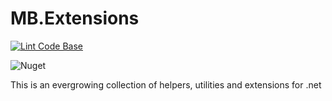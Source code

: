 # MB.Extensions
[![Lint Code Base](https://github.com/martinobordin/MB.Extensions/actions/workflows/super-linter.yml/badge.svg)](https://github.com/martinobordin/MB.Extensions/actions/workflows/super-linter.yml)

![Nuget](https://img.shields.io/nuget/v/MB.Extensions?style=plastic)

This is an evergrowing collection of helpers, utilities and extensions for .net
